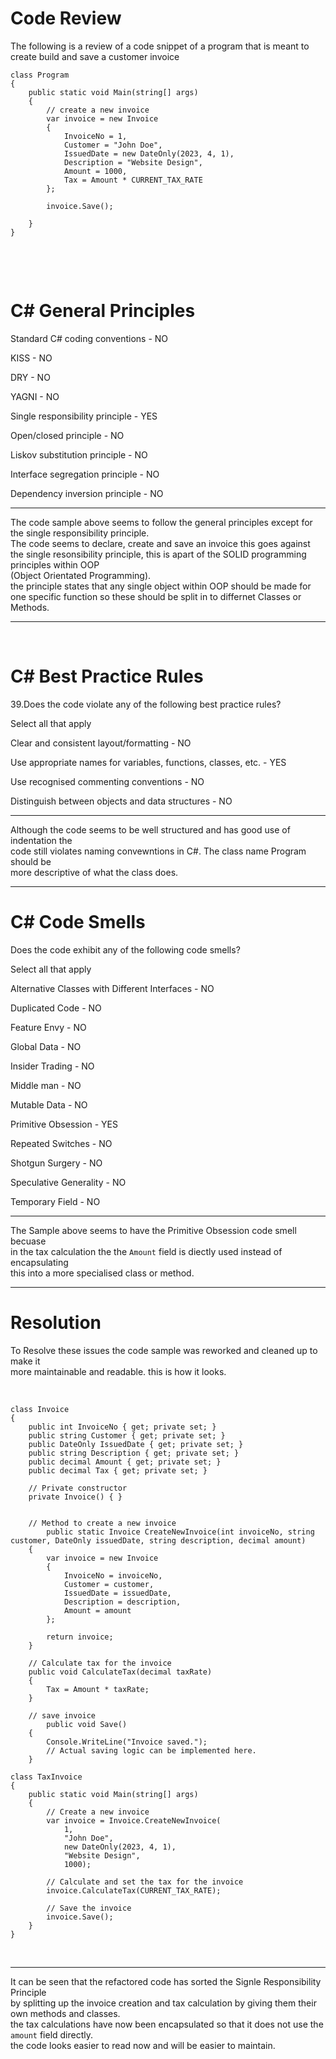 # Code Review  
The following is a review of a code snippet of a program that is meant to create build and save a customer invoice 

```
class Program
{
    public static void Main(string[] args)
    {
        // create a new invoice
        var invoice = new Invoice
        {
            InvoiceNo = 1,
            Customer = "John Doe",
            IssuedDate = new DateOnly(2023, 4, 1),
            Description = "Website Design",
            Amount = 1000,
            Tax = Amount * CURRENT_TAX_RATE
        };

        invoice.Save();

    }
}

```  

&nbsp;  

&nbsp;  

# C# General Principles



Standard C# coding conventions - NO

KISS - NO

DRY - NO

YAGNI - NO

Single responsibility principle - YES

Open/closed principle - NO

Liskov substitution principle - NO

Interface segregation principle - NO

Dependency inversion principle - NO

---

The code sample above seems to follow the general principles except for the single responsibility principle.  
The code seems to declare, create and save an invoice this goes against the single resonsibility principle, this is apart of the SOLID programming principles within OOP  
(Object Orientated Programming).  
the principle states that any single object within OOP should be made for one specific function so these should be split in to differnet Classes or Methods.  

---

   &nbsp; 

# C# Best Practice Rules
39.Does the code violate any of the following best practice rules?


Select all that apply

Clear and consistent layout/formatting - NO

Use appropriate names for variables, functions, classes, etc. - YES

Use recognised commenting conventions - NO

Distinguish between objects and data structures - NO


---
Although the code seems to be well structured and has good use of indentation the  
code still violates naming convewntions in C#. The class name Program should be  
more descriptive of what the class does.

---

# C# Code Smells
Does the code exhibit any of the following code smells?


Select all that apply

Alternative Classes with Different Interfaces - NO

Duplicated Code - NO

Feature Envy - NO

Global Data - NO

Insider Trading - NO

Middle man - NO

Mutable Data - NO

Primitive Obsession - YES

Repeated Switches - NO

Shotgun Surgery - NO

Speculative Generality - NO

Temporary Field - NO

---
The Sample above seems to have the Primitive Obsession code smell becuase  
in the tax calculation the the `Amount` field is diectly used instead of encapsulating  
this into a more specialised class or method.

---

# Resolution  

To Resolve these issues the code sample was reworked and cleaned up to make it  
more maintainable and readable.
this is how it looks.

   &nbsp;


```
class Invoice
{
    public int InvoiceNo { get; private set; }
    public string Customer { get; private set; }
    public DateOnly IssuedDate { get; private set; }
    public string Description { get; private set; }
    public decimal Amount { get; private set; }
    public decimal Tax { get; private set; }

    // Private constructor
    private Invoice() { }


    // Method to create a new invoice
        public static Invoice CreateNewInvoice(int invoiceNo, string customer, DateOnly issuedDate, string description, decimal amount)
    {
        var invoice = new Invoice
        {
            InvoiceNo = invoiceNo,
            Customer = customer,
            IssuedDate = issuedDate,
            Description = description,
            Amount = amount
        };

        return invoice;
    }

    // Calculate tax for the invoice
    public void CalculateTax(decimal taxRate)
    {
        Tax = Amount * taxRate;
    }

    // save invoice
        public void Save()
    {
        Console.WriteLine("Invoice saved.");
        // Actual saving logic can be implemented here.
    }
```

```
class TaxInvoice
{
    public static void Main(string[] args)
    {
        // Create a new invoice
        var invoice = Invoice.CreateNewInvoice(
            1,
            "John Doe",
            new DateOnly(2023, 4, 1),
            "Website Design",
            1000);

        // Calculate and set the tax for the invoice
        invoice.CalculateTax(CURRENT_TAX_RATE);

        // Save the invoice
        invoice.Save();
    }
}
```
   &nbsp;

   ---
 It can be seen that the refactored code has sorted the Signle Responsibility Principle  
 by splitting up the invoice creation and tax calculation by giving them their own methods and classes.  
 the tax calculations have now been encapsulated so that it does not use the `amount` field directly.  
 the code looks easier to read now and will be easier to maintain.